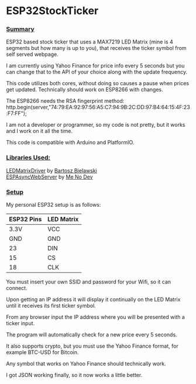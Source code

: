 <!DOCTYPE html>
<html>
  <head>

  <body>
    <h1>ESP32StockTicker</h1>
    <h3><u>Summary</u></h3>
    <p>ESP32 based stock ticker that uses a MAX7219 LED Matrix (mine is 4
      segments but how many is up to you), that receives the ticker symbol from
      self served webpage.</p>
    <p>I am currently using Yahoo Finance for price info every 5 seconds but you
      can change that to the API of your choice along with the update frequency.</p>
    <p>This code utilizes both cores, without doing so causes a pause when
      prices get updated. Technically should work on ESP8266 with changes.</p>
  <p>The ESP8266 needs the RSA fingerprint method: http.begin(server,"74:79:EA:92:97:56:A5:C7:94:9B:2C:DD:97:B4:64:15:4F:23:F7:FF");</p>
    <p>I am not a developer or programmer, so my code is not pretty, but it
      works and I work on it all the time. </p>
    <p>This code is compatible with Arduino and PlatformIO.</p>
    <h3><u>Libraries Used:</u></h3>
    <p><a href="https://github.com/bartoszbielawski/LEDMatrixDriver" target="_blank">LEDMatrixDriver</a>
      by <a href="https://github.com/bartoszbielawski" target="_blank">Bartosz
        Bielawski</a><br>
      <a href="https://github.com/me-no-dev/ESPAsyncWebServer" target="_blank">ESPAsyncWebServer</a>
      by <a href="https://github.com/me-no-dev" target="_blank">Me No Dev</a></p>
    <h3><u>Setup</u></h3>
    <p>My personal ESP32 setup is as follows:</p>
   <table>
<thead>
  <tr>
    <th>ESP32 Pins</th>
    <th>LED Matrix</th>
  </tr>
</thead>
<tbody>
  <tr>
    <td>3.3V</td>
    <td>VCC</td>
  </tr>
  <tr>
    <td>GND</td>
    <td>GND</td>
  </tr>
  <tr>
    <td>23</td>
    <td>DIN</td>
  </tr>
  <tr>
    <td>15</td>
    <td>CS</td>
  </tr>
  <tr>
    <td>18</td>
    <td>CLK</td>
  </tr>
</tbody>
</table>
    <p>You must insert your own SSID and password for your Wifi, so it can
      connect. </p>
    <p>Upon getting an IP address it will display it continually on the LED
      Matrix until it receives its first ticker symbol.</p>
    <p>From any browser input the IP address where you will be presented with a
      ticker input. </p>
    <p>The program will automatically check for a new price every 5 seconds.</p>
    <p>It also supports crypto, but you must use the Yahoo Finance format, for
      example BTC-USD for Bitcoin.</p>
    <p>Any symbol that works on Yahoo Finance should technically work.</p>
  <p>I got JSON working finally, so it now works a little better.</p>
    <p><br>
    </p>
  </body>
</html>
